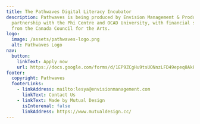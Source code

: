 ```yaml
---
title: The Pathwaves Digital Literacy Incubator
description: Pathwaves is being produced by Envision Management & Production in
  partnership with the Phi Centre and OCAD University, with financial support
  from the Canada Council for the Arts.
logo:
  image: /assets/pathwaves-logo.png
  alt: Pathwaves Logo
nav:
  button:
    linkText: Apply now
    url: https://docs.google.com/forms/d/1EP9ZCgHu9tsUONnzLFD49epeq8AkFiIrf3TjIPu-a-M/viewform?edit_requested=true
footer:
  copyright: Pathwaves
  footerLinks:
    - linkAddress: mailto:lesya@envisionmanagement.com
      linkText: Contact Us
    - linkText: Made by Mutual Design
      isInterenal: false
      linkAddress: https://www.mutualdesign.cc/
---
```

